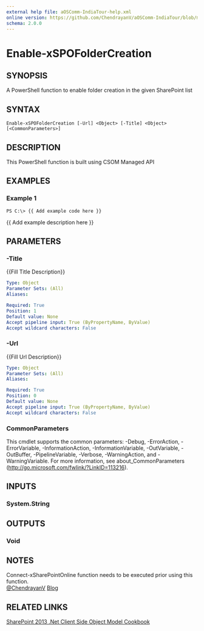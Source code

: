 ```yaml
---
external help file: aOSComm-IndiaTour-help.xml
online version: https://github.com/ChendrayanV/aOSComm-IndiaTour/blob/master/docs/Enable-xSPOFolderCreation.md
schema: 2.0.0
---
```


# Enable-xSPOFolderCreation

## SYNOPSIS
A PowerShell function to enable folder creation in the given SharePoint list

## SYNTAX

```
Enable-xSPOFolderCreation [-Url] <Object> [-Title] <Object> [<CommonParameters>]
```

## DESCRIPTION
This PowerShell function is built using CSOM Managed API

## EXAMPLES

### Example 1
```
PS C:\> {{ Add example code here }}
```

{{ Add example description here }}

## PARAMETERS

### -Title
{{Fill Title Description}}

```yaml
Type: Object
Parameter Sets: (All)
Aliases: 

Required: True
Position: 1
Default value: None
Accept pipeline input: True (ByPropertyName, ByValue)
Accept wildcard characters: False
```

### -Url
{{Fill Url Description}}

```yaml
Type: Object
Parameter Sets: (All)
Aliases: 

Required: True
Position: 0
Default value: None
Accept pipeline input: True (ByPropertyName, ByValue)
Accept wildcard characters: False
```

### CommonParameters
This cmdlet supports the common parameters: -Debug, -ErrorAction, -ErrorVariable, -InformationAction, -InformationVariable, -OutVariable, -OutBuffer, -PipelineVariable, -Verbose, -WarningAction, and -WarningVariable. For more information, see about_CommonParameters (http://go.microsoft.com/fwlink/?LinkID=113216).

## INPUTS

### System.String

## OUTPUTS

### Void

## NOTES
Connect-xSharePointOnline function needs to be executed prior using this function.  
[@ChendrayanV](https://twitter.com/chendrayanv)
[Blog](http://chen.about-powershell.com)

## RELATED LINKS

[SharePoint 2013 .Net Client Side Object Model Cookbook](http://www.c-sharpcorner.com/ebooks/sharepoint-2013-dot-net-client-side-object-model-cookbook)